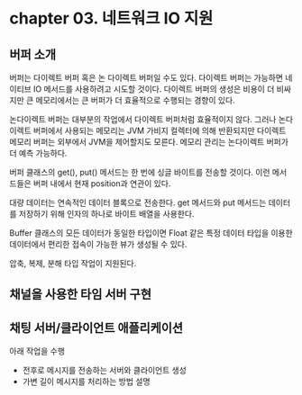 
# chapter 03. 네트워크 IO 지원

## 버퍼 소개

버퍼는 다이렉트 버퍼 혹은 논 다이렉트 버퍼일 수도 있다.
다이렉트 버퍼는 가능하면 네이티브 IO 메서드를 사용하려고 시도할 것이다.
다이렉트 버퍼의 생성은 비용이 더 비싸지만 큰 메모리에서는 큰 버퍼가 더 효율적으로 수행되는 경향이 있다.

논다이렉트 버퍼는 대부분의 작업에서 다이렉트 버퍼처럼 효율적이지 않다.
그러나 논다이렉트 버퍼에서 사용되는 메모리는 JVM 가비지 컬렉터에 의해 반환되지만 다이렉트 메모리 버퍼는 외부에서 JVM을 제어할지도 모른다.
메모리 관리는 논다이렉트 버퍼가 더 예측 가능하다.

버퍼 클래스의 get(), put() 메서드는 한 번에 싱글 바이트를 전송할 것이다.
이런 메서드들은 버퍼 내에서 현재 position과 연관이 있다.

대량 데이터는 연속적인 데이터 블록으로 전송한다.
get 메서드와 put 메서드는 데이터를 저장하기 위해 인자의 하나로 바이트 배열을 사용한다.

Buffer 클래스의 모든 데이터가 동일한 타입이면 Float 같은 특정 데이터 타입을 이용한 데이터에서 편리한 접속이 가능한 뷰가 생성될 수 있다.

압축, 복제, 분해 타입 작업이 지원된다.

## 채널을 사용한 타임 서버 구현

## 채팅 서버/클라이언트 애플리케이션

아래 작업을 수행

* 전후로 메시지를 전송하는 서버와 클라이언트 생성
* 가변 길이 메시지를 처리하는 방법 설명